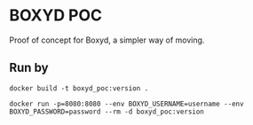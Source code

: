 # BOXYD POC

Proof of concept for Boxyd, a simpler way of moving.

## Run by

`docker build -t boxyd_poc:version .`

`docker run -p=8080:8080 --env BOXYD_USERNAME=username --env BOXYD_PASSWORD=password --rm -d boxyd_poc:version`

